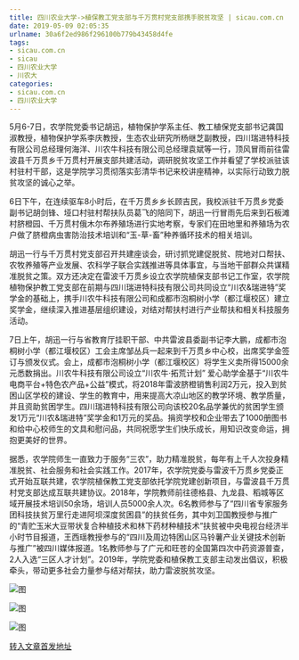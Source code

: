 ```yaml
---
title: 四川农业大学->植保教工党支部与千万贯村党支部携手脱贫攻坚 | sicau.com.cn
date: 2019-05-09 02:05:35
urlname: 30a6f2ed986f296100b779b43458d4fe
tags: 
- sicau.com.cn
- sicau
- 四川农业大学
- 川农大
categories:
- sicau.com.cn
- 四川农业大学
---
```



5月6-7日，农学院党委书记胡迅，植物保护学系主任、教工植保党支部书记龚国淑教授，植物保护学系李庆教授，生态农业研究所杨继芝副教授，四川瑞进特科技有限公司总经理何海洋、川农牛科技有限公司总经理袁斌等一行，顶风冒雨前往雷波县千万贯乡千万贯村开展支部共建活动，调研脱贫攻坚工作并看望了学校派驻该村驻村干部，这是学院学习贯彻落实彭清华书记来校讲座精神，以实际行动致力脱贫攻坚的诚心之举。

6日下午，在连续驱车8小时后，在千万贯乡乡长顾吉民，我校派驻千万贯乡党委副书记胡剑锋、垭口村驻村帮扶队员葛飞的陪同下，胡迅一行冒雨先后来到石板滩村脐橙园、千万贯村俄木尔布养殖场进行实地考察，专家们在田地里和养殖场为农户做了脐橙病虫害防治技术培训和“玉-草-畜”种养循环技术的相关培训。

胡迅一行与千万贯村党支部召开共建座谈会，研讨抓党建促脱贫、院地对口帮扶、农牧养殖等产业发展、农科学子联合实践推进等具体事宜，与当地干部群众共谋精准脱贫之策。双方还决定在雷波千万贯乡设立农学院植保支部书记工作室，农学院植物保护教工党支部在前期与四川瑞进特科技有限公司共同设立“川农&瑞进特”奖学金的基础上，携手川农牛科技有限公司和成都市泡桐树小学（都江堰校区）建立奖学金，继续深入推进基层组织建设，对结对帮扶村进行产业帮扶和相关科技服务活动。

7日上午，胡迅一行与省教育厅挂职干部、中共雷波县委副书记李大鹏，成都市泡桐树小学（都江堰校区）工会主席邹丛兵一起来到千万贯乡中心校，出席奖学金签订与颁发仪式。会上，成都市泡桐树小学（都江堰校区）将学生义卖所得15000余元悉数捐出。川农牛科技有限公司设立“川农牛·拓荒计划” 爱心助学金基于“川农牛电商平台+特色农产品+公益”模式，将2018年雷波脐橙销售利润2万元，投入到贫困山区学校的建设、学生的教育中，用来提高大凉山地区的教学环境、教学质量，并且资助贫困学生。四川瑞进特科技有限公司向该校20名品学兼优的贫困学生颁发1万元“川农&瑞进特”奖学金和1万元的奖品。捐资学校和企业带去了1000册图书和给中心校师生的文具和慰问品，共同祝愿学生们快乐成长，用知识改变命运，拥抱更美好的世界。

据悉，农学院师生一直致力于服务“三农”，助力精准脱贫，每年有上千人次投身精准脱贫、社会服务和社会实践工作。2017年，农学院党委与雷波千万贯乡党委正式开始互联共建，农学院植保教工党支部依托学院党建创新项目，与雷波县千万贯村党支部达成互联共建协议。2018年，学院教师前往德格县、九龙县、稻城等区域开展技术培训50余场，培训人员5000余人次。6名教师参与了“四川省专家服务团科技扶贫万里行走进阿坝深度贫困县”的扶贫任务，其中刘卫国教授参与推广的“青贮玉米大豆带状复合种植技术和林下药材种植技术”扶贫被中央电视台经济半小时节目报道，王西瑶教授参与的“四川及周边特困山区马铃薯产业关键技术创新与推广”被四川媒体报道。1名教师参与了广元和旺苍的全国第四次中药资源普查，2人入选“三区人才计划”。2019年，学院党委和植保教工支部主动发出倡议，积极牵头，带动更多社会力量参与结对帮扶，助力雷波脱贫攻坚。



![图](https://news.sicau.edu.cn/__local/B/7C/5C/88B82BE0BDDF1A88973E5910219_D6DEA6A7_1FD9A.jpg)

![图](https://news.sicau.edu.cn/__local/8/81/75/08E892D2A90A4249654F1610B74_E0E22BE8_24AC3.jpg)

![图](https://news.sicau.edu.cn/__local/1/73/AB/9A0F663790BD7FE7CDFE686D96E_4C5B035D_30A4B.jpg)

[转入文章首发地址](https://news.sicau.edu.cn/info/1078/51077.htm)